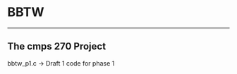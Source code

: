# BBTW
--------------------
The cmps 270 Project
--------------------

bbtw_p1.c -> Draft 1 code for phase 1
